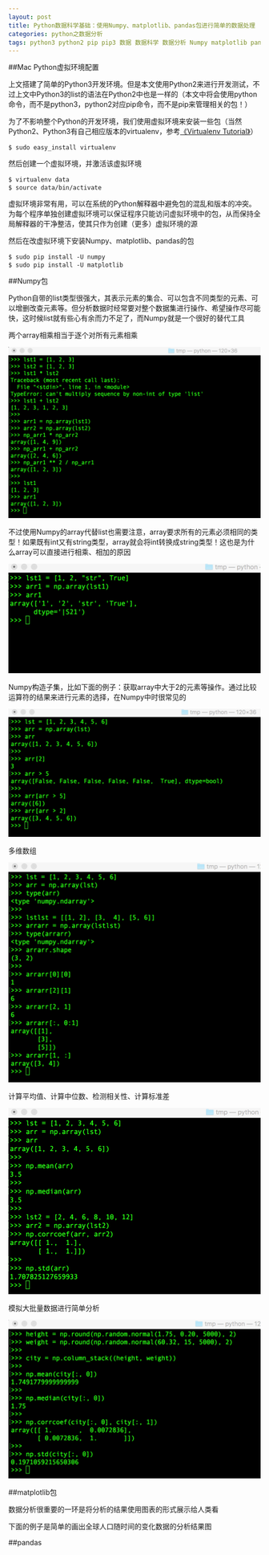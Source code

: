 ```yaml
---
layout: post
title: Python数据科学基础：使用Numpy、matplotlib、pandas包进行简单的数据处理
categories: python之数据分析
tags: python3 python2 pip pip3 数据 数据科学 数据分析 Numpy matplotlib pandas mac
---
```


##Mac Python虚拟环境配置

上文搭建了简单的Python3开发环境。但是本文使用Python2来进行开发测试，不过上文中Python3的list的语法在Python2中也是一样的（本文中将会使用python命令，而不是python3，python2对应pip命令，而不是pip来管理相关的包！）

为了不影响整个Python的开发环境，我们使用虚拟环境来安装一些包（当然Python2、Python3有自己相应版本的virtualenv，参考[《Virtualenv Tutorial》](http://www.simononsoftware.com/virtualenv-tutorial/)）

```
$ sudo easy_install virtualenv
```

然后创建一个虚拟环境，并激活该虚拟环境

```
$ virtualenv data
$ source data/bin/activate
```

虚拟环境非常有用，可以在系统的Python解释器中避免包的混乱和版本的冲突。为每个程序单独创建虚拟环境可以保证程序只能访问虚拟环境中的包，从而保持全局解释器的干净整洁，使其只作为创建（更多）虚拟环境的源

然后在改虚拟环境下安装Numpy、matplotlib、pandas的包

```
$ sudo pip install -U numpy
$ sudo pip install -U matplotlib
```

##Numpy包

Python自带的list类型很强大，其表示元素的集合、可以包含不同类型的元素、可以增删改查元素等。但分析数据时经常要对整个数据集进行操作、希望操作尽可能快，这时候list就有些心有余而力不足了，而Numpy就是一个很好的替代工具

两个array相乘相当于逐个对所有元素相乘

![image](../media/image/2017-01-09/31.png)

不过使用Numpy的array代替list也需要注意，array要求所有的元素必须相同的类型！如果既有int又有string类型，array就会将int转换成string类型！这也是为什么array可以直接进行相乘、相加的原因

![image](../media/image/2017-01-09/32.png)

Numpy构造子集，比如下面的例子：获取array中大于2的元素等操作。通过比较运算符的结果来进行元素的选择，在Numpy中时很常见的

![image](../media/image/2017-01-09/33.png)

多维数组

![image](../media/image/2017-01-09/34.png)

计算平均值、计算中位数、检测相关性、计算标准差

![image](../media/image/2017-01-09/35.png)

模拟大批量数据进行简单分析

![image](../media/image/2017-01-09/36.png)

##matplotlib包

数据分析很重要的一环是将分析的结果使用图表的形式展示给人类看

下面的例子是简单的画出全球人口随时间的变化数据的分析结果图

##pandas


